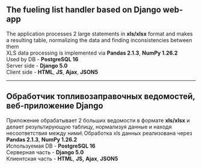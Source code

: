 ## The fueling list handler based on Django web-app

The application processes 2 large statements in **xls/xlsx** format and makes a resulting table, normalizing the data and finding inconsistencies between them  
XLS data processing is implemented via **Pandas 2.1.3**, **NumPy 1.26.2**  
 Used by DB - **PostgreSQL 16**  
Server side - **Django 5.0**  
Client side - **HTML**, **JS**, **Ajax**, **JSON5**  

---

## Обработчик топливозаправочных ведомостей, веб-приложение Django

Приложение обрабатывает 2 больших ведомости в формате **xls/xlsx** и делает результирующую таблицу, нормализуя данные и находя несоответствия между ними\ 
Обработка xls данных реализована через **Pandas 2.1.3**, **NumPy 1.26.2**\
Используемая DB - **PostgreSQL 16**\
Серверная часть -  **Django 5.0**\
Клиентская часть - **HTML**, **JS,** **Ajax**, **JSON5**
